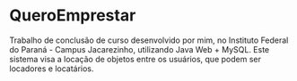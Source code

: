 # QueroEmprestar
 Trabalho de conclusão de curso desenvolvido por mim, no Instituto Federal do Paraná - Campus Jacarezinho, utilizando Java Web + MySQL. Este sistema visa a locação de objetos entre os usuários, que podem ser locadores e locatários.
